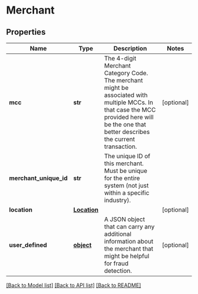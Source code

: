 # Merchant

## Properties
Name | Type | Description | Notes
------------ | ------------- | ------------- | -------------
**mcc** | **str** | The 4-digit Merchant Category Code. The merchant might be associated with multiple MCCs. In that case the MCC provided here will be the one that better describes the current transaction. | [optional] 
**merchant_unique_id** | **str** | The unique ID of this merchant. Must be unique for the entire system (not just within a specific industry). | 
**location** | [**Location**](Location.md) |  | [optional] 
**user_defined** | [**object**](.md) | A JSON object that can carry any additional information about the merchant that might be helpful for fraud detection. | [optional] 

[[Back to Model list]](../README.md#documentation-for-models) [[Back to API list]](../README.md#documentation-for-api-endpoints) [[Back to README]](../README.md)


